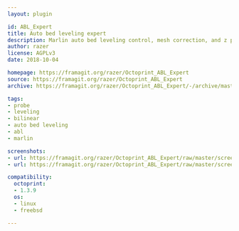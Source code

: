 ```yaml
---
layout: plugin

id: ABL_Expert
title: Auto bed leveling expert
description: Marlin auto bed leveling control, mesh correction, and z probe handling
author: razer
license: AGPLv3
date: 2018-10-04

homepage: https://framagit.org/razer/Octoprint_ABL_Expert
source: https://framagit.org/razer/Octoprint_ABL_Expert
archive: https://framagit.org/razer/Octoprint_ABL_Expert/-/archive/master/Octoprint_ABL_Expert-master.zip

tags:
- probe
- leveling
- bilinear
- auto bed leveling
- abl
- marlin

screenshots:
- url: https://framagit.org/razer/Octoprint_ABL_Expert/raw/master/screenshots/2.png
- url: https://framagit.org/razer/Octoprint_ABL_Expert/raw/master/screenshots/1.png

compatibility:
  octoprint:
  - 1.3.9
  os:
  - linux
  - freebsd

---
```

